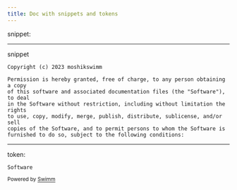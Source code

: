 ```yaml
---
title: Doc with snippets and tokens
---
```

snippet:

<SwmSnippet path="/LICENSE" line="3">

---

snippet

```
Copyright (c) 2023 moshikswimm

Permission is hereby granted, free of charge, to any person obtaining a copy
of this software and associated documentation files (the "Software"), to deal
in the Software without restriction, including without limitation the rights
to use, copy, modify, merge, publish, distribute, sublicense, and/or sell
copies of the Software, and to permit persons to whom the Software is
furnished to do so, subject to the following conditions:

```

---

</SwmSnippet>

token:

<SwmToken path="/LICENSE" pos="7:4:4" line-data="in the Software without restriction, including without limitation the rights">`Software`</SwmToken>

<SwmMeta version="3.0.0" repo-id="Z2l0aHViJTNBJTNBTXlOZXdSZXBvJTNBJTNBbW9zaGlrc3dpbW0=" repo-name="MyNewRepo"><sup>Powered by [Swimm](https://swimm-web-app.web.app/)</sup></SwmMeta>
